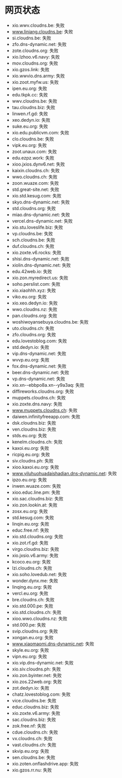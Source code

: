 # 网页状态
- xio.wwv.cloudns.be: 失败
- www.liniang.cloudns.be: 失败
- si.cloudns.be: 失败
- zfo.dns-dynamic.net: 失败
- zote.cloudns.org: 失败
- xio.lzhoo.v6.navy: 失败
- mov.cloudns.org: 失败
- xio.gzos.link: 失败
- xio.wwvio.dns.army: 失败
- xio.zoot.myfw.us: 失败
- ipen.eu.org: 失败
- edu.tkpk.cc: 失败
- wwv.cloudns.be: 失败
- tau.cloudns.biz: 失败
- linwen.rf.gd: 失败
- xeo.dedyn.io: 失败
- suke.eu.org: 失败
- xio.edu.publicvm.com: 失败
- clo.cloudns.be: 失败
- vipk.eu.org: 失败
- zoot.unaux.com: 失败
- edu.ezpz.work: 失败
- xioo.jxios.dynv6.net: 失败
- kaixin.cloudns.ch: 失败
- wwo.cloudns.ch: 失败
- zoon.wuaze.com: 失败
- std.great-site.net: 失败
- xio.std.kesug.com: 失败
- skyo.dns-dynamic.net: 失败
- std.cloudns.org: 失败
- miao.dns-dynamic.net: 失败
- vercel.dns-dynamic.net: 失败
- xio.stu.loveslife.biz: 失败
- vp.cloudns.be: 失败
- sch.cloudns.be: 失败
- duf.cloudns.ch: 失败
- xio.zoxte.v6.rocks: 失败
- shisi.dns-dynamic.net: 失败
- xiolin.dns-dynamic.net: 失败
- edu.42web.io: 失败
- xio.zon.myredirect.us: 失败
- soho.perslist.com: 失败
- xio.xiaohhh.xyz: 失败
- viko.eu.org: 失败
- xio.xeo.dedyn.io: 失败
- wwo.cloudns.nz: 失败
- pan.cloudns.org: 失败
- woshiwoyansebuya.cloudns.be: 失败
- uto.cloudns.ch: 失败
- zfo.cloudns.org: 失败
- edu.lovestoblog.com: 失败
- std.dedyn.io: 失败
- vip.dns-dynamic.net: 失败
- wvvp.eu.org: 失败
- fox.dns-dynamic.net: 失败
- beer.dns-dynamic.net: 失败
- vp.dns-dynamic.net: 失败
- xio.xn--ebbpo8a.xn--y9a3aq: 失败
- diffireworks.cloudns.org: 失败
- muppets.cloudns.ch: 失败
- xio.zoxte.dns.navy: 失败
- www.muppets.cloudns.ch: 失败
- daiwen.infinityfreeapp.com: 失败
- dsk.cloudns.biz: 失败
- ven.cloudns.biz: 失败
- stds.eu.org: 失败
- kenelm.cloudns.ch: 失败
- kaxoi.eu.org: 失败
- ricpig.eu.org: 失败
- siv.cloudns.ph: 失败
- xioo.kaxoi.eu.org: 失败
- www.yiluhuohuadaishadian.dns-dynamic.net: 失败
- ipzo.eu.org: 失败
- inwen.wuaze.com: 失败
- xioo.educ.line.pm: 失败
- xio.sac.cloudns.biz: 失败
- xio.zon.lookin.at: 失败
- zosx.eu.org: 失败
- std.kesug.com: 失败
- linqin.eu.org: 失败
- educ.free.nf: 失败
- xio.std.cloudns.org: 失败
- xio.zot.rf.gd: 失败
- virgo.cloudns.biz: 失败
- xio.jxsio.v6.army: 失败
- kcoco.eu.org: 失败
- lzi.cloudns.ch: 失败
- xio.soho.lovedub.net: 失败
- wonder.dynx.me: 失败
- linqing.eu.org: 失败
- vercl.eu.org: 失败
- bre.cloudns.ch: 失败
- xio.std.000.pe: 失败
- xio.std.cloudns.ch: 失败
- xioo.wwo.cloudns.nz: 失败
- std.000.pe: 失败
- svip.cloudns.org: 失败
- xongan.eu.org: 失败
- www.xiaomaomi.dns-dynamic.net: 失败
- skyle.eu.org: 失败
- vipn.eu.org: 失败
- xio.vip.dns-dynamic.net: 失败
- xio.siv.cloudns.ph: 失败
- xio.zon.byinter.net: 失败
- xio.zos.22web.org: 失败
- zot.dedyn.io: 失败
- chatz.lovestoblog.com: 失败
- vice.cloudns.be: 失败
- educ.cloudns.biz: 失败
- xio.zoxte.v6.army: 失败
- sac.cloudns.biz: 失败
- zok.free.nf: 失败
- cdue.cloudns.ch: 失败
- vx.cloudns.ch: 失败
- vast.cloudns.ch: 失败
- skvip.eu.org: 失败
- sen.cloudns.be: 失败
- xio.zoten.onflashdrive.app: 失败
- xio.gzos.rr.nu: 失败
